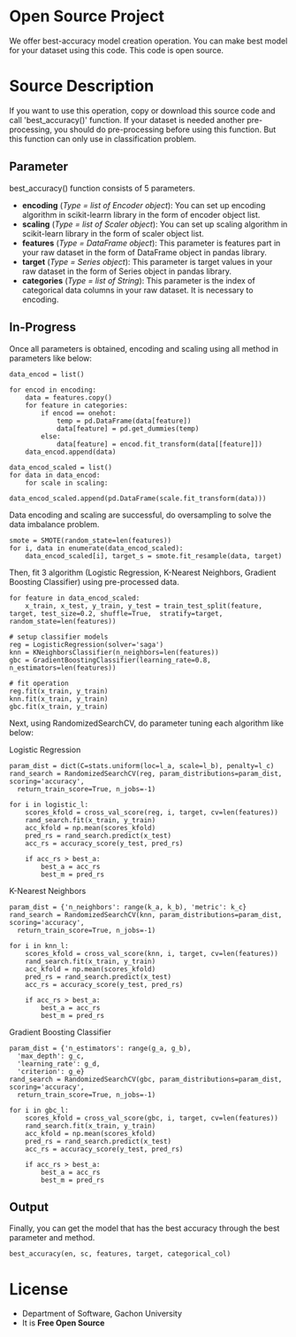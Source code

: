 # Open Source Project

We offer best-accuracy model creation operation.  You can make best model for your dataset using this code. This code is open source.


# Source Description

If you want to use this operation, copy or download this source code and call 'best_accuracy()' function. If your dataset is needed another pre-processing, you should do pre-processing before using this function. But this function can only use in classification problem.

## Parameter

best_accuracy() function consists of 5 parameters.

 - **encoding** (*Type = list of Encoder object*): You can set up encoding algorithm in scikit-learrn library in the form of encoder object list.
 -  **scaling** (*Type = list of Scaler object*): You can set up scaling algorithm in scikit-learn library in the form of scaler object list.
 - **features** (*Type = DataFrame object*): This parameter is features part in your raw dataset in the form of DataFrame object in pandas library.
 - **target** (*Type = Series object*): This parameter is target values in your raw dataset in the form of Series object in pandas library.
 - **categories** (*Type = list of String*): This parameter is the index of categorical data columns in your raw dataset. It is necessary to encoding.

## In-Progress

Once all parameters is obtained, encoding and scaling using all method in parameters like below:

    data_encod = list()
    
    for encod in encoding:  
	    data = features.copy()  
	    for feature in categories:  
	        if encod == onehot:  
	            temp = pd.DataFrame(data[feature])  
	            data[feature] = pd.get_dummies(temp)  
	        else:  
	            data[feature] = encod.fit_transform(data[[feature]])  
	    data_encod.append(data)
    
    data_encod_scaled = list()
    for data in data_encod:  
	    for scale in scaling:  
	        data_encod_scaled.append(pd.DataFrame(scale.fit_transform(data)))
        
Data encoding and scaling are successful, do oversampling to solve the data imbalance problem.

    smote = SMOTE(random_state=len(features))  
	for i, data in enumerate(data_encod_scaled):  
	    data_encod_scaled[i], target_s = smote.fit_resample(data, target)

Then, fit 3 algorithm (Logistic Regression, K-Nearest Neighbors, Gradient Boosting Classifier) using pre-processed data.

    for feature in data_encod_scaled:  
	    x_train, x_test, y_train, y_test = train_test_split(feature, target, test_size=0.2, shuffle=True,  stratify=target, random_state=len(features))  
  
    # setup classifier models  
	reg = LogisticRegression(solver='saga')  
    knn = KNeighborsClassifier(n_neighbors=len(features))  
    gbc = GradientBoostingClassifier(learning_rate=0.8, n_estimators=len(features))  
  
    # fit operation  
	reg.fit(x_train, y_train)  
    knn.fit(x_train, y_train)  
    gbc.fit(x_train, y_train)

Next, using RandomizedSearchCV, do parameter tuning each algorithm like below:

Logistic Regression

    param_dist = dict(C=stats.uniform(loc=l_a, scale=l_b), penalty=l_c)  
	rand_search = RandomizedSearchCV(reg, param_distributions=param_dist, scoring='accuracy',  
	  return_train_score=True, n_jobs=-1)  
	  
	for i in logistic_l:  
	    scores_kfold = cross_val_score(reg, i, target, cv=len(features))  
	    rand_search.fit(x_train, y_train)  
	    acc_kfold = np.mean(scores_kfold)  
	    pred_rs = rand_search.predict(x_test)  
	    acc_rs = accuracy_score(y_test, pred_rs)  
	  
	    if acc_rs > best_a:  
	        best_a = acc_rs  
	        best_m = pred_rs

K-Nearest Neighbors

    param_dist = {'n_neighbors': range(k_a, k_b), 'metric': k_c}  
	rand_search = RandomizedSearchCV(knn, param_distributions=param_dist, scoring='accuracy',  
	  return_train_score=True, n_jobs=-1)  
	  
	for i in knn_l:  
	    scores_kfold = cross_val_score(knn, i, target, cv=len(features))  
	    rand_search.fit(x_train, y_train)  
	    acc_kfold = np.mean(scores_kfold)  
	    pred_rs = rand_search.predict(x_test)  
	    acc_rs = accuracy_score(y_test, pred_rs)  
	  
	    if acc_rs > best_a:  
	        best_a = acc_rs  
	        best_m = pred_rs

Gradient Boosting Classifier

    param_dist = {'n_estimators': range(g_a, g_b),  
	  'max_depth': g_c,  
	  'learning_rate': g_d,  
	  'criterion': g_e}  
	rand_search = RandomizedSearchCV(gbc, param_distributions=param_dist, scoring='accuracy',  
	  return_train_score=True, n_jobs=-1)  
	  
	for i in gbc_l:  
	    scores_kfold = cross_val_score(gbc, i, target, cv=len(features))  
	    rand_search.fit(x_train, y_train)  
	    acc_kfold = np.mean(scores_kfold)  
	    pred_rs = rand_search.predict(x_test)  
	    acc_rs = accuracy_score(y_test, pred_rs)  
	  
	    if acc_rs > best_a:  
	        best_a = acc_rs  
	        best_m = pred_rs

## Output

Finally, you can get the model that has the best accuracy through the best parameter and method.

    best_accuracy(en, sc, features, target, categorical_col)


# License

 - Department of Software, Gachon University
 - It is **Free Open Source**
